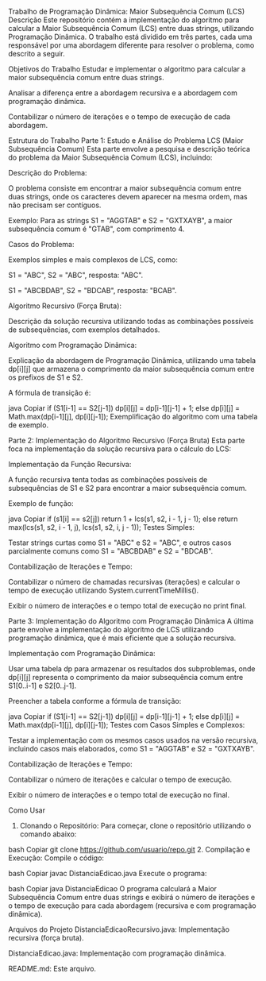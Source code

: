 Trabalho de Programação Dinâmica: Maior Subsequência Comum (LCS)
Descrição
Este repositório contém a implementação do algoritmo para calcular a Maior Subsequência Comum (LCS) entre duas strings, utilizando Programação Dinâmica. O trabalho está dividido em três partes, cada uma responsável por uma abordagem diferente para resolver o problema, como descrito a seguir.

Objetivos do Trabalho
Estudar e implementar o algoritmo para calcular a maior subsequência comum entre duas strings.

Analisar a diferença entre a abordagem recursiva e a abordagem com programação dinâmica.

Contabilizar o número de iterações e o tempo de execução de cada abordagem.

Estrutura do Trabalho
Parte 1: Estudo e Análise do Problema LCS (Maior Subsequência Comum)
Esta parte envolve a pesquisa e descrição teórica do problema da Maior Subsequência Comum (LCS), incluindo:

Descrição do Problema:

O problema consiste em encontrar a maior subsequência comum entre duas strings, onde os caracteres devem aparecer na mesma ordem, mas não precisam ser contíguos.

Exemplo: Para as strings S1 = "AGGTAB" e S2 = "GXTXAYB", a maior subsequência comum é "GTAB", com comprimento 4.

Casos do Problema:

Exemplos simples e mais complexos de LCS, como:

S1 = "ABC", S2 = "ABC", resposta: "ABC".

S1 = "ABCBDAB", S2 = "BDCAB", resposta: "BCAB".

Algoritmo Recursivo (Força Bruta):

Descrição da solução recursiva utilizando todas as combinações possíveis de subsequências, com exemplos detalhados.

Algoritmo com Programação Dinâmica:

Explicação da abordagem de Programação Dinâmica, utilizando uma tabela dp[i][j] que armazena o comprimento da maior subsequência comum entre os prefixos de S1 e S2.

A fórmula de transição é:

java
Copiar
if (S1[i-1] == S2[j-1]) dp[i][j] = dp[i-1][j-1] + 1;
else dp[i][j] = Math.max(dp[i-1][j], dp[i][j-1]);
Exemplificação do algoritmo com uma tabela de exemplo.

Parte 2: Implementação do Algoritmo Recursivo (Força Bruta)
Esta parte foca na implementação da solução recursiva para o cálculo do LCS:

Implementação da Função Recursiva:

A função recursiva tenta todas as combinações possíveis de subsequências de S1 e S2 para encontrar a maior subsequência comum.

Exemplo de função:

java
Copiar
if (s1[i] == s2[j]) return 1 + lcs(s1, s2, i - 1, j - 1);
else return max(lcs(s1, s2, i - 1, j), lcs(s1, s2, i, j - 1));
Testes Simples:

Testar strings curtas como S1 = "ABC" e S2 = "ABC", e outros casos parcialmente comuns como S1 = "ABCBDAB" e S2 = "BDCAB".

Contabilização de Iterações e Tempo:

Contabilizar o número de chamadas recursivas (iterações) e calcular o tempo de execução utilizando System.currentTimeMillis().

Exibir o número de interações e o tempo total de execução no print final.

Parte 3: Implementação do Algoritmo com Programação Dinâmica
A última parte envolve a implementação do algoritmo de LCS utilizando programação dinâmica, que é mais eficiente que a solução recursiva.

Implementação com Programação Dinâmica:

Usar uma tabela dp para armazenar os resultados dos subproblemas, onde dp[i][j] representa o comprimento da maior subsequência comum entre S1[0..i-1] e S2[0..j-1].

Preencher a tabela conforme a fórmula de transição:

java
Copiar
if (S1[i-1] == S2[j-1]) dp[i][j] = dp[i-1][j-1] + 1;
else dp[i][j] = Math.max(dp[i-1][j], dp[i][j-1]);
Testes com Casos Simples e Complexos:

Testar a implementação com os mesmos casos usados na versão recursiva, incluindo casos mais elaborados, como S1 = "AGGTAB" e S2 = "GXTXAYB".

Contabilização de Iterações e Tempo:

Contabilizar o número de iterações e calcular o tempo de execução.

Exibir o número de interações e o tempo total de execução no final.

Como Usar
1. Clonando o Repositório:
Para começar, clone o repositório utilizando o comando abaixo:

bash
Copiar
git clone https://github.com/usuario/repo.git
2. Compilação e Execução:
Compile o código:

bash
Copiar
javac DistanciaEdicao.java
Execute o programa:

bash
Copiar
java DistanciaEdicao
O programa calculará a Maior Subsequência Comum entre duas strings e exibirá o número de iterações e o tempo de execução para cada abordagem (recursiva e com programação dinâmica).

Arquivos do Projeto
DistanciaEdicaoRecursivo.java: Implementação recursiva (força bruta).

DistanciaEdicao.java: Implementação com programação dinâmica.

README.md: Este arquivo.
